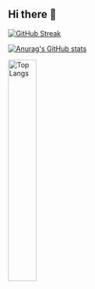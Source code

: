 ## Hi there 👋

[![GitHub Streak](https://streak-stats.demolab.com?user=ahnzi91&theme=chartreuse-dark&locale=ko&card_width=846)](https://git.io/streak-stats)

[![Anurag's GitHub stats](https://github-readme-stats.vercel.app/api?username=ahnzi91&theme=chartreuse-dark)](https://github.com/anuraghazra/github-readme-stats)

<a href="https://github.com/anuraghazra/github-readme-stats">
    <img src="https://camo.githubusercontent.com/ec4aceb83f6cde5d051280ddc07c328196668b8d055e3e7bfdbbc49420dce4ed/68747470733a2f2f6769746875622d726561646d652d73746174732e76657263656c2e6170702f6170692f746f702d6c616e67732f3f757365726e616d653d6f6844415345554c" alt="Top Langs" data-canonical-src="https://github-readme-stats.vercel.app/api/top-langs/?username=ahnzi91&theme=chartreuse-dark" style="width: 34%;">
</a>

<!--
**ahnzi91/ahnzi91** is a ✨ _special_ ✨ repository because its `README.md` (this file) appears on your GitHub profile.

Here are some ideas to get you started:

- 🔭 I’m currently working on ...
- 🌱 I’m currently learning ...
- 👯 I’m looking to collaborate on ...
- 🤔 I’m looking for help with ...
- 💬 Ask me about ...
- 📫 How to reach me: ...
- 😄 Pronouns: ...
- ⚡ Fun fact: ...
-->
